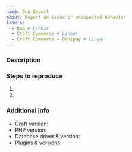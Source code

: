 ```yaml
---
name: Bug Report
about: Report an issue or unexpected behavior
labels:
  - bug # Linear
  - Craft Commerce # Linear
  - Craft Commerce → Omnipay # Linear
---
```


### Description



### Steps to reproduce

1.
2.

### Additional info

- Craft version:
- PHP version:
- Database driver & version:
- Plugins & versions:
